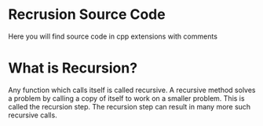 # Recrusion Source Code
Here you will find source code in cpp extensions with comments

# What is Recursion?
Any function which calls itself is called recursive. A recursive method solves a problem by
calling a copy of itself to work on a smaller problem. This is called the recursion step. The
recursion step can result in many more such recursive calls.
